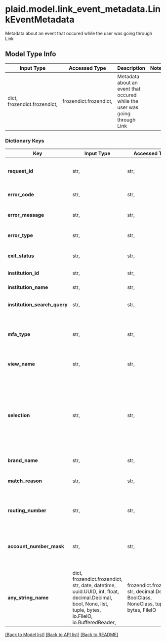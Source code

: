 # plaid.model.link_event_metadata.LinkEventMetadata

Metadata about an event that occured while the user was going through Link

## Model Type Info
Input Type | Accessed Type | Description | Notes
------------ | ------------- | ------------- | -------------
dict, frozendict.frozendict,  | frozendict.frozendict,  | Metadata about an event that occured while the user was going through Link | 

### Dictionary Keys
Key | Input Type | Accessed Type | Description | Notes
------------ | ------------- | ------------- | ------------- | -------------
**request_id** | str,  | str,  | The request ID for the last request made by Link. This can be shared with Plaid Support to expedite investigation. Emitted by: all events. | 
**error_code** | str,  | str,  | The error code that the user encountered. Emitted by &#x60;ERROR&#x60;, &#x60;EXIT&#x60;. | [optional] 
**error_message** | str,  | str,  | The error message that the user encountered. Emitted by: &#x60;ERROR&#x60;, &#x60;EXIT&#x60;. | [optional] 
**error_type** | str,  | str,  | The error type that the user encountered. Emitted by: &#x60;ERROR&#x60;, &#x60;EXIT&#x60;. | [optional] 
**exit_status** | str,  | str,  | The status key indicates the point at which the user exited the Link flow. Emitted by: &#x60;EXIT&#x60;. | [optional] 
**institution_id** | str,  | str,  | The ID of the selected institution. Emitted by: all events. | [optional] 
**institution_name** | str,  | str,  | The name of the selected institution. Emitted by: all events. | [optional] 
**institution_search_query** | str,  | str,  | The query used to search for institutions. Emitted by: &#x60;SEARCH_INSTITUTION&#x60;. | [optional] 
**mfa_type** | str,  | str,  | If set, the user has encountered one of the following MFA types: code, device, questions, selections. Emitted by: &#x60;SUBMIT_MFA&#x60; and &#x60;TRANSITION_VIEW&#x60; when view_name is &#x60;MFA&#x60;. | [optional] 
**view_name** | str,  | str,  | The name of the view that is being transitioned to. Emitted by: &#x60;TRANSITION_VIEW&#x60;. | [optional] 
**selection** | str,  | str,  | Either the verification method for a matched institution selected by the user or the Auth Type Select flow type selected by the user. If selection is used to describe selected verification method, then possible values are &#x60;phoneotp&#x60; or &#x60;password&#x60;;  if selection is used to describe the selected Auth Type Select flow, then possible values are &#x60;flow_type_manual&#x60; or &#x60;flow_type_instant&#x60;. Emitted by: &#x60;MATCHED_SELECT_VERIFY_METHOD&#x60; and &#x60;SELECT_AUTH_TYPE&#x60;. | [optional] 
**brand_name** | str,  | str,  | The name of the selected brand. | [optional] 
**match_reason** | str,  | str,  | The reason this institution was matched, which will be either &#x60;returning_user&#x60; or &#x60;routing_number&#x60;. Emitted by: &#x60;MATCHED_SELECT_INSTITUTION&#x60;. | [optional] 
**routing_number** | str,  | str,  | The routing number submitted by user at the micro-deposits routing number pane. Emitted by &#x60;SUBMIT_ROUTING_NUMBER&#x60;. | [optional] 
**account_number_mask** | str,  | str,  | The account number mask extracted from the user-provided account number. If the user-inputted account number is four digits long, &#x60;account_number_mask&#x60; is empty. Emitted by &#x60;SUBMIT_ACCOUNT_NUMBER&#x60;. | [optional] 
**any_string_name** | dict, frozendict.frozendict, str, date, datetime, uuid.UUID, int, float, decimal.Decimal, bool, None, list, tuple, bytes, io.FileIO, io.BufferedReader,  | frozendict.frozendict, str, decimal.Decimal, BoolClass, NoneClass, tuple, bytes, FileIO | any string name can be used but the value must be the correct type | [optional]

[[Back to Model list]](../../README.md#documentation-for-models) [[Back to API list]](../../README.md#documentation-for-api-endpoints) [[Back to README]](../../README.md)

